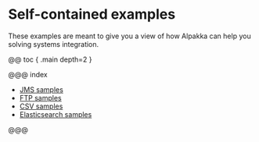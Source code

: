 # Self-contained examples

These examples are meant to give you a view of how Alpakka can help you solving systems integration. 

@@ toc { .main depth=2 }

@@@ index

* [JMS samples](jms-samples.md)
* [FTP samples](ftp-samples.md)
* [CSV samples](csv-samples.md)
* [Elasticsearch samples](elasticsearch-samples.md)

@@@
